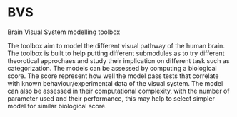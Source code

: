 # BVS
Brain Visual System modelling toolbox

The toolbox aim to model the different visual pathway of the human brain. The toolbox is built to help putting different submodules as to try different theorotical approchaes and study their implication on different task such as categorization.
The models can be assessed by computing a biological score. The score represent how well the model pass tests that correlate with known behaviour/experimental data of the visual system.
The model can also be assessed in their computational complexity, with the number of parameter used and their performance, this may help to select simpler model for similar biological score.